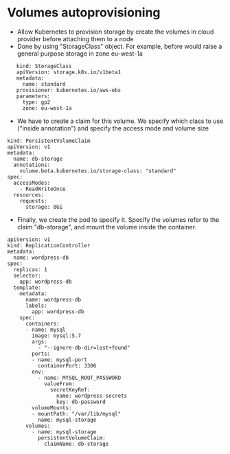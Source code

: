# Volumes autoprovisioning

- Allow Kubernetes to provision storage 
by create the volumes in cloud provider before attaching them to a node
- Done by using "StorageClass" object. For example, 
before would raise a general purpose storage in zone eu-west-1a  
```
   kind: StorageClass
   apiVersion: storage.k8s.io/v1beta1
   metadata:
     name: standard
   provisioner: kubernetes.io/aws-ebs
   parameters:
     type: gp2
     zone: eu-west-1a
```
- We have to create a claim for this volume. 
We specify which class to use ("inside annotation") and 
specify the access mode and volume size
```
kind: PersistentVolumeClaim
apiVersion: v1
metadata:
  name: db-storage
  annotations:
    volume.beta.kubernetes.io/storage-class: "standard"
spec:
  accessModes:
    - ReadWriteOnce
  resources:
    requests:
      storage: 8Gi
```
- Finally, we create the pod to specify it. 
Specify the volumes refer to the claim "db-storage", and
mount the volume inside the container.

```
apiVersion: v1
kind: ReplicationController
metadata:
  name: wordpress-db
spec:
  replicas: 1
  selector:
    app: wordpress-db
  template:
    metadata:
      name: wordpress-db
      labels:
        app: wordpress-db
    spec:
      containers:
      - name: mysql
        image: mysql:5.7
        args:
          - "--ignore-db-dir=lost+found"
        ports:
        - name: mysql-port
          containerPort: 3306
        env:
          - name: MYSQL_ROOT_PASSWORD
            valueFrom:
              secretKeyRef:
                name: wordpress-secrets
                key: db-password
        volumeMounts:
        - mountPath: "/var/lib/mysql"
          name: mysql-storage
      volumes:
        - name: mysql-storage
          persistentVolumeClaim:
            claimName: db-storage
```